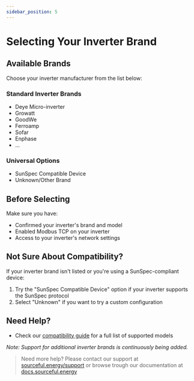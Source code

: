 ```yaml
---
sidebar_position: 5
---
```

# Selecting Your Inverter Brand

## Available Brands
Choose your inverter manufacturer from the list below:

### Standard Inverter Brands
- Deye Micro-inverter
- Growatt
- GoodWe
- Ferroamp
- Sofar
- Enphase
- ...

### Universal Options
- SunSpec Compatible Device
- Unknown/Other Brand

## Before Selecting
Make sure you have:
- Confirmed your inverter's brand and model
- Enabled Modbus TCP on your inverter
- Access to your inverter's network settings

## Not Sure About Compatibility?
If your inverter brand isn't listed or you're using a SunSpec-compliant device:
1. Try the "SunSpec Compatible Device" option if your inverter supports the SunSpec protocol
2. Select "Unknown" if you want to try a custom configuration

## Need Help?
- Check our [compatibility guide](https://docs.sourceful.io/energy-gateway/compatible-inverter/) for a full list of supported models

_Note: Support for additional inverter brands is continuously being added._

> Need more help? Please contact our support at [sourceful.energy/support](https://sourceful.energy/support) or browse trough our documentation at [docs.sourceful.energy](https://docs.sourceful.energy)